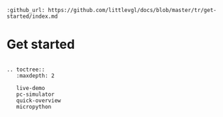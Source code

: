 ```eval_rst
:github_url: https://github.com/littlevgl/docs/blob/master/tr/get-started/index.md
```
# Get started


```eval_rst

.. toctree::
   :maxdepth: 2

   live-demo
   pc-simulator
   quick-overview
   micropython
```
